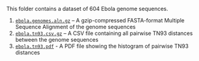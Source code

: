 This folder contains a dataset of 604 Ebola genome sequences.

1. [`ebola.genomes.aln.gz`](ebola.genomes.aln.gz) – A gzip-compressed FASTA-format Multiple Sequence Alignment of the genome sequences
2. [`ebola.tn93.csv.gz`](ebola.tn93.csv.gz) – A CSV file containing all pairwise TN93 distances between the genome sequences
3. [`ebola.tn93.pdf`](ebola.tn93.pdf) - A PDF file showing the histogram of pairwise TN93 distances
